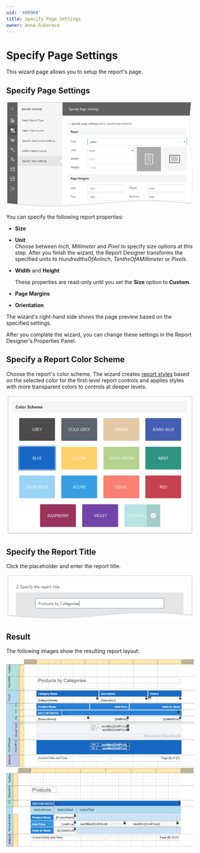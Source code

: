 ```yaml
---
uid: '400960'
title: Specify Page Settings
owner: Anna Gubareva
---
```

# Specify Page Settings

This wizard page allows you to setup the report's page.

## Specify Page Settings

![](../../../../../images/eurd-web-report-wizard-specify-page-settings.png)

You can specify the following report properties:

- **Size** 
- **Unit**   
    Choose between _Inch_, _Millimeter_ and _Pixel_ to specify size options at this step. After you finish the wizard, the Report Designer transforms the specified units to _HundredthsOfAnInch_, _TenthsOfAMillimeter_ or _Pixels_.

- **Width** and **Height**
    
    These properties are read-only until you set the **Size** option to **Custom**.

- **Page Margins** 

- **Orientation** 

The wizard's right-hand side shows the page preview based on the specified settings.

After you complete the wizard, you can change these settings in the Report Designer's Properties Panel.

## Specify a Report Color Scheme

Choose the report's color scheme. The wizard creates [report styles](../../../customize-appearance.md) based on the selected color for the first-level report controls and applies styles with more transparent colors to controls at deeper levels.

![](../../../../../images/eurd-web-report-wizard-choose-color-scheme.png)

## Specify the Report Title

Click the placeholder and enter the report title.

![](../../../../../images/eurd-web-report-wizard-specify-report-title.png)

## Result

The following images show the resulting report layout:


![**Table Report**](../../../../../images/eurd-web-report-wizard-resulting-table-report.png)
![**Vertical Report**](../../../../../images/eurd-web-report-wizard-resulting-vertical-report.png)
